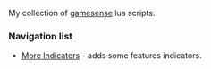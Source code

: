 My collection of [gamesense](https://gamesense.pub/) lua scripts.

### Navigation list

* [More Indicators](https://github.com/zxvnme/configs/tree/master/gamesense/more_indicators.lua) - adds some features indicators.